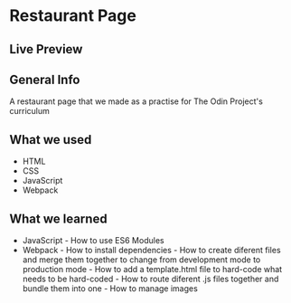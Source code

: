 # Restaurant Page

## Live Preview

## General Info
A restaurant page that we made as a practise for The Odin Project's curriculum

## What we used
  *  HTML
  *  CSS
  *  JavaScript
  *  Webpack

## What we learned
  *  JavaScript
    -  How to use ES6 Modules
  *  Webpack
    -  How to install dependencies
    -  How to create diferent files and merge them together to change from development mode to production mode
    -  How to add a template.html file to hard-code what needs to be hard-coded
    -  How to route diferent .js files together and bundle them into one
    -  How to manage images